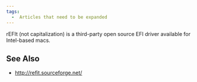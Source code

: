 ```yaml
---
tags:
  -  Articles that need to be expanded 
---
```

rEFIt (not capitalization) is a third-party open source EFI driver
available for Intel-based macs.

## See Also

- <http://refit.sourceforge.net/>